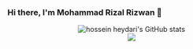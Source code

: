 <!--
**MohdRizal/MohdRizal** is a ✨ _special_ ✨ repository because its `README.md` (this file) appears on your GitHub profile.

Here are some ideas to get you started:

- 🔭 I’m currently working on ...
- 🌱 I’m currently learning ...
- 👯 I’m looking to collaborate on ...
- 🤔 I’m looking for help with ...
- 💬 Ask me about ...
- 📫 How to reach me: ...
- 😄 Pronouns: ...
- ⚡ Fun fact: ...
-->

### Hi there, I'm Mohammad Rizal Rizwan 👋
<p align="center"><img src="https://www.codewars.com/users/mohdrizal/badges/large%22/%3E<br /><br />
  <img src="https://github-readme-stats.vercel.app/api?username=mohdrizal&show_icons=true&include_all_commits=true&theme=monokai" alt="hossein heydari's GitHub stats" /><br />
  <img src="https://github-readme-streak-stats.herokuapp.com/?user=mohdrizal&theme=monokai%22/%3E
  <img src="https://github-readme-stats.vercel.app/api/top-langs/?username=mohdrizal&layout=compact&theme=monokai&langs_count=12%22/%3E<br />
</p>
